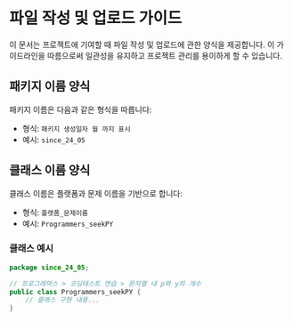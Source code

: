 # 파일 작성 및 업로드 가이드

이 문서는 프로젝트에 기여할 때 파일 작성 및 업로드에 관한 양식을 제공합니다. 이 가이드라인을 따름으로써 일관성을 유지하고 프로젝트 관리를 용이하게 할 수 있습니다.

## 패키지 이름 양식

패키지 이름은 다음과 같은 형식을 따릅니다:

- 형식: `패키지 생성일자 월 까지 표시`
- 예시: `since_24_05`

## 클래스 이름 양식

클래스 이름은 플랫폼과 문제 이름을 기반으로 합니다:

- 형식: `플랫폼_문제이름`
- 예시: `Programmers_seekPY`

### 클래스 예시

```java
package since_24_05;

// 프로그래머스 > 코딩테스트 연습 > 문자열 내 p와 y의 개수
public class Programmers_seekPY {
    // 클래스 구현 내용...
}
